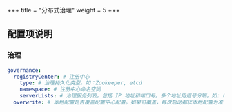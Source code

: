 +++
title = "分布式治理"
weight = 5
+++

## 配置项说明

### 治理

```yaml
governance:
  registryCenter: # 注册中心
    type: # 治理持久化类型。如：Zookeeper, etcd
    namespace: # 注册中心命名空间
    serverLists: # 治理服务列表。包括 IP 地址和端口号。多个地址用逗号分隔。如: host1:2181,host2:2181 
  overwrite: # 本地配置是否覆盖配置中心配置。如果可覆盖，每次启动都以本地配置为准
```
